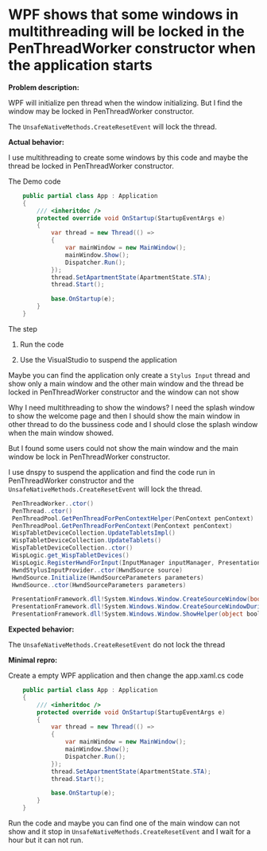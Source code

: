 # WPF shows that some windows in multithreading will be locked in the PenThreadWorker constructor when the application starts

**Problem description:**

WPF will initialize pen thread when the window initializing. But I find the window may be locked in PenThreadWorker constructor.

The `UnsafeNativeMethods.CreateResetEvent` will lock the thread.
 
 **Actual behavior:** <!-- callstack for crashes / exceptions -->

I use multithreading to create some windows by this code and maybe the thread be locked in PenThreadWorker constructor.

The Demo code

```csharp
    public partial class App : Application
    {
        /// <inheritdoc />
        protected override void OnStartup(StartupEventArgs e)
        {
            var thread = new Thread(() =>
            {
                var mainWindow = new MainWindow();
                mainWindow.Show();
                Dispatcher.Run();
            });
            thread.SetApartmentState(ApartmentState.STA);
            thread.Start();

            base.OnStartup(e);
        }
    }
```

The step

1. Run the code 

1. Use the VisualStudio to suspend the application

Maybe you can find the application only create a `Stylus Input` thread and show only a main window and the other main window and the thread be locked in PenThreadWorker constructor and the window can not show

Why I need multithreading to show the windows? I need the splash window to show the welcome page and then I should show the main window in other thread to do the bussiness code and I should close the splash window when the main window showed.

But I found some users could not show the main window and the main window be lock in PenThreadWorker constructor.

I use dnspy to suspend the application and find the code run in PenThreadWorker constructor and the `UnsafeNativeMethods.CreateResetEvent` will lock the thread.

```csharp
 PenThreadWorker..ctor()  
 PenThread..ctor()  
 PenThreadPool.GetPenThreadForPenContextHelper(PenContext penContext)  
 PenThreadPool.GetPenThreadForPenContext(PenContext penContext)  
 WispTabletDeviceCollection.UpdateTabletsImpl()  
 WispTabletDeviceCollection.UpdateTablets()  
 WispTabletDeviceCollection..ctor()  
 WispLogic.get_WispTabletDevices()  
 WispLogic.RegisterHwndForInput(InputManager inputManager, PresentationSource inputSource)  
 HwndStylusInputProvider..ctor(HwndSource source)  
 HwndSource.Initialize(HwndSourceParameters parameters)  
 HwndSource..ctor(HwndSourceParameters parameters)  

 PresentationFramework.dll!System.Windows.Window.CreateSourceWindow(bool duringShow)  
 PresentationFramework.dll!System.Windows.Window.CreateSourceWindowDuringShow()  
 PresentationFramework.dll!System.Windows.Window.ShowHelper(object booleanBox)  
```



 **Expected behavior:**

The `UnsafeNativeMethods.CreateResetEvent` do not lock the thread
 
 **Minimal repro:**
 
Create a empty WPF application and then change the app.xaml.cs code

```csharp
    public partial class App : Application
    {
        /// <inheritdoc />
        protected override void OnStartup(StartupEventArgs e)
        {
            var thread = new Thread(() =>
            {
                var mainWindow = new MainWindow();
                mainWindow.Show();
                Dispatcher.Run();
            });
            thread.SetApartmentState(ApartmentState.STA);
            thread.Start();

            base.OnStartup(e);
        }
    }
```

Run the code and maybe you can find one of the main window can not show and it stop in `UnsafeNativeMethods.CreateResetEvent` and I wait for a hour but it can not run.

